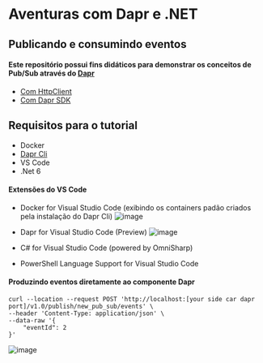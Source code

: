 # Aventuras com Dapr e .NET
## Publicando e consumindo eventos
#### Este repositório possui fins didáticos para demonstrar os conceitos de Pub/Sub através do [Dapr](http://www.dapr.io)

- [Com HttpClient](https://github.com/TeteStorm/pub_sub/tree/master/csharp/http)
- [Com Dapr SDK](https://github.com/TeteStorm/pub_sub/tree/master/csharp/sdk)

## Requisitos para o tutorial

- Docker 
- [Dapr Cli](https://docs.dapr.io/getting-started/install-dapr-cli/) 
- VS Code
- .Net 6

#### Extensões do VS Code
- Docker for Visual Studio Code (exibindo os containers padão criados pela instalação do Dapr Cli)
![image](https://user-images.githubusercontent.com/8992182/163294950-9f55ccd1-1044-4c3b-9dea-32ed79fd5a7b.png)

- Dapr for Visual Studio Code (Preview)
 ![image](https://user-images.githubusercontent.com/8992182/163295446-f6412f88-d681-480c-a79e-0c8b180b299a.png)

- C# for Visual Studio Code (powered by OmniSharp)
- PowerShell Language Support for Visual Studio Code

#### Produzindo eventos diretamente ao componente Dapr

```
curl --location --request POST 'http://localhost:[your side car dapr port]/v1.0/publish/new_pub_sub/events' \
--header 'Content-Type: application/json' \
--data-raw '{
    "eventId": 2
}'
````
![image](https://user-images.githubusercontent.com/8992182/163307285-28e779c6-dd49-47c1-8996-7206311a2da3.png)
